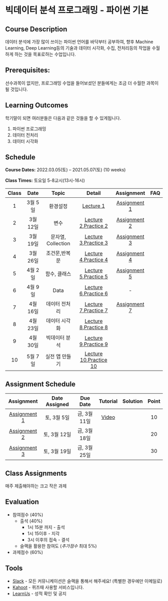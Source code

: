 # 빅데이터 분석 프로그래밍 - 파이썬 기본

## Course Description

데이터 분석에 가장 많이 쓰이는 파이썬 언어를 바닥부터 공부하여, 향후 Machine Learning, Deep Learning등의 기술과 데이터 시각화, 수집, 전처리등의 작업을 수월하게 하는 것을 목표로하는 수업입니다.



## Prerequisites:  
선수과목이 없지만, 프로그래밍 수업을 들어보셨던 분들에게는 조금 더 수월한 과목이 될 것입니다.

## Learning Outcomes

학기말이 되면 여러분들은 다음과 같은 것들을 할 수 있게됩니다.

1. 파이썬 프로그래밍
1. 데이터 전처리
1. 데이터 시각화

## Schedule

**Course Dates:** 2022.03.05(토) – 2021.05.07(토) (10 weeks)

**Class Times:** 토요일 5-8교시(13시-16시) 

| Class |       Date       |      Topic     |       Detail       |   Assignment  | FAQ |
|:-----:|:----------------:|:--------------:|:------------------:|:-------------:|:---:|
|  1  |  3월 5일            |     환경설정     |    [Lecture 1]     |   [Assignment 1]            |     |
|  2  |  3월 12일           |     변수        |  [Lecture 2],[Practice 2]  | [Assignment 2]   |     |
|  3  |  3월 19일           |     문자열, Collection | [Lecture 3],[Practice 3]   |  [Assignment 3] |     |
|  4  |  3월 26일           |    조건문,반복문  |  [Lecture 4],[Practice 4]   |  [Assignment 4] |     |
|  5  |  4월 2일            |    함수, 클래스   |  [Lecture 5],[Practice 5]   |   [Assignment 5]   |     |
|  6  |  4월 9일           |    Data        |  [Lecture 6],[Practice 6]   |   -            |     |
|  7  |  4월 16일           |    데이터 전처리   |  [Lecture 7],[Practice 7]   |   [Assignment 7]   |     |
|  8  |  4월 23일           |    데이터 시각화   | [Lecture 8],[Practice 8]|               |     |
|  9  |  4월 30일            |    빅데이터 분석   | [Lecture 9],[Practice 9] |               |     |
|  10 |  5월 7일           |    실전 앱 만들기   | [Lecture 10],[Practice 10] |               |     |






[Lecture 1]: lecture/week-01
[Lecture 2]: lecture/week-02
[Lecture 3]: lecture/week-03
[Lecture 4]: lecture/week-04
[Lecture 5]: lecture/week-05
[Lecture 6]: lecture/week-06
[Lecture 7]: lecture/week-07
[Lecture 8]: lecture/week-08
[Lecture 9]: lecture/week-09
[Lecture 10]: lecture/week-10


[Assignment 1]: assignment/week-01
[Assignment 2]: assignment/week-02
[Assignment 3]: assignment/week-03
[Assignment 4]: assignment/week-04
[Assignment 5]: assignment/week-05
[Assignment 7]: assignment/week-07



[Practice 1]: practice/week-01
[Practice 2]: practice/week-02
[Practice 3]: practice/week-03
[Practice 4]: practice/week-04
[Practice 5]: practice/week-05
[Practice 6]: practice/week-06
[Practice 7]: practice/week-07
[Practice 8]: practice/week-08
[Practice 9]: practice/week-09
[Practice 10]: practice/week-10

[FAQ 1]: FAQ.md#week-01


## Assignment Schedule 


|               Assignment               | Date Assigned |   Due Date   |    Tutorial  |   Solution   |    Point     |
|:--------------------------------------:|:-------------:|:------------:|:------------:|:------------:|:------------:|
| [Assignment 1]                      |  토, 3월 5일  |  금, 3월 11일 | [Video](https://www.loom.com/share/1d7d4511cec7476e9c6fb4d080f9e4a3) | | 10 |
| [Assignment 2]                      |  토, 3월 12일  |  금, 3월 18일 |  | | 20 |
| [Assignment 3]                      |  토, 3월 19일  |  금, 3월 25일 |  | | 30 |





## Class Assignments

매주 제출해야하는 크고 작은 과제


## Evaluation


- 참여점수 (40%)
    - 출석 (40%) 
        - 1시 15분 까지 - 출석
        - 1시 15이후 - 지각
        - 3시 이후의 접속 - 결석
    - 슬랙을 활용한 참여도 (*추가점수* 최대 5%)
- 과제점수 (60%)

## Tools

- [Slack](https://slack-cgc1886.slack.com/) - 모든 커뮤니케이션은 슬랙을 통해서 해주세요! (특별한 경우에만 이메일로)
- [Kahoot](https://kahoot.it) - 퀴즈때 사용할 서비스입니다.
- [LearnUs](https://www.learnus.org/course/view.php?id=210365) - 성적 확인 및 공지

